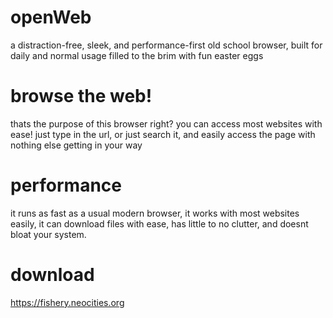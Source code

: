 # openWeb
a distraction-free, sleek, and performance-first old school browser, built for daily and normal usage filled to the brim with fun easter eggs

# browse the web!
thats the purpose of this browser right? you can access most websites with ease! just type in the url, or just search it, and easily access the page with nothing else getting in your way

# performance
it runs as fast as a usual modern browser, it works with most websites easily, it can download files with ease, has little to no clutter, and doesnt bloat your system.

# download
https://fishery.neocities.org


